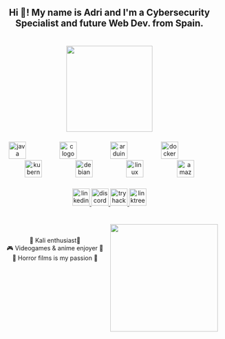 <h2 align="center">Hi 👋! My name is Adri and I'm a Cybersecurity Specialist and future Web Dev. from Spain.</h2>

###

<br clear="both">

<div align="center">
  <img height="200" src="https://cdn.discordapp.com/attachments/499687033892110348/1287850361188646943/Board.png?ex=66f30b9d&is=66f1ba1d&hm=74f7251f54681895ae9473e176af8a1e2a272d9b804886effb8c0c5f8c6400c0&"  />
</div>

###

<div align="center">
  <img src="https://cdn.jsdelivr.net/gh/devicons/devicon/icons/java/java-original.svg" height="40" alt="java logo"  />
  <img width="70" />
  <img src="https://cdn.jsdelivr.net/gh/devicons/devicon/icons/c/c-original.svg" height="40" alt="c logo"  />
  <img width="70" />
  <img src="https://skillicons.dev/icons?i=arduino" height="40" alt="arduino logo"  />
  <img width="70" />
  <img src="https://cdn.simpleicons.org/docker/2496ED" height="40" alt="docker logo"  />
  <img width="70" />
  <img src="https://cdn.jsdelivr.net/gh/devicons/devicon/icons/kubernetes/kubernetes-plain.svg" height="40" alt="kubernetes logo"  />
  <img width="70" />
  <img src="https://cdn.jsdelivr.net/gh/devicons/devicon/icons/debian/debian-original.svg" height="40" alt="debian logo"  />
  <img width="70" />
  <img src="https://cdn.jsdelivr.net/gh/devicons/devicon/icons/linux/linux-original.svg" height="40" alt="linux logo"  />
  <img width="70" />
  <img src="https://skillicons.dev/icons?i=aws" height="40" alt="amazonwebservices logo"  />
</div>

###

<div align="center">
  <a href="https://www.linkedin.com/in/aniezam/" target="_blank">
    <img src="https://img.shields.io/static/v1?message=LinkedIn&logo=linkedin&label=&color=0077B5&logoColor=white&labelColor=&style=for-the-badge" height="40" alt="linkedin logo"  />
  </a>
  <a href="https://discordlookup.com/user/176388760429133825" target="_blank">
    <img src="https://img.shields.io/static/v1?message=_aka.&logo=discord&label=&color=7289DA&logoColor=white&labelColor=&style=for-the-badge" height="40" alt="discord logo"  />
  </a>
  <a href="https://tryhackme.com/p/Pentagon1858" target="_blank">
    <img src="https://img.shields.io/static/v1?message=TryHackMe&logo=tryhackme&label=&color=88cc14&logoColor=white&labelColor=&style=for-the-badge" height="40" alt="tryhackme logo"  />
  </a>
  <a href="https://linktr.ee/adri.nz" target="_blank">
    <img src="https://img.shields.io/static/v1?message=Linktree&logo=linktree&label=&color=1de9b6&logoColor=white&labelColor=&style=for-the-badge" height="40" alt="linktree logo"  />
  </a>
</div>

###

<br clear="both">

<img align="right" height="250" src="https://media.tenor.com/jmVVCR9LqT8AAAAM/ranni.gif"  />

###

<h2 align="center"></h2>

###

<p align="center">🐲 Kali enthusiast🐧<br>🎮 Videogames & anime enjoyer 👹 <br>🎃 Horror films is my passion 🧟</p>

###

<h2 align="left"></h2>

###
<!---
PentagonAka1858/PentagonAka1858 is a ✨ special ✨ repository because its `README.md` (this file) appears on your GitHub profile.
You can click the Preview link to take a look at your changes.
--->
